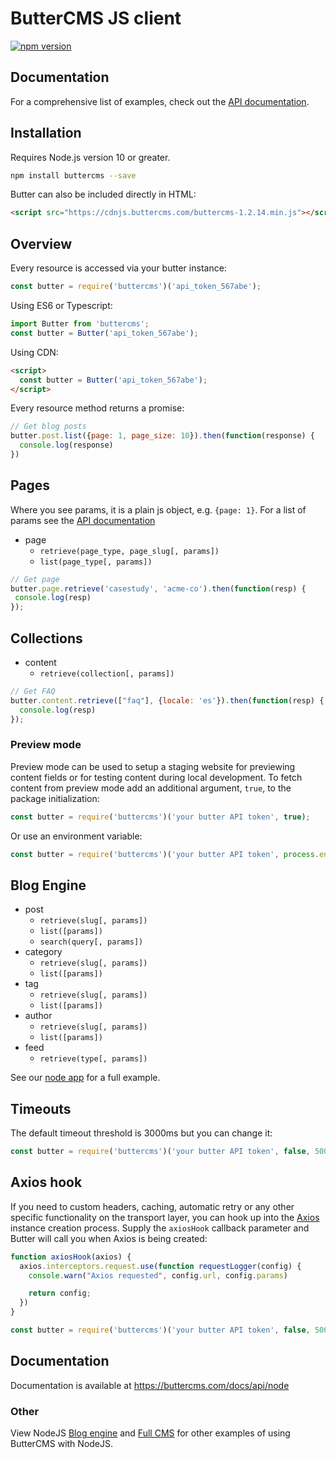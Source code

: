 # ButterCMS JS client

[![npm version](https://img.shields.io/npm/v/buttercms.svg)](https://www.npmjs.org/package/buttercms)

## Documentation

For a comprehensive list of examples, check out the [API documentation](https://buttercms.com/docs/api/).

## Installation

Requires Node.js version 10 or greater.

```bash
npm install buttercms --save
```

Butter can also be included directly in HTML:

<!-- {x-release-please-start-version} -->
```html
<script src="https://cdnjs.buttercms.com/buttercms-1.2.14.min.js"></script>
```
<!-- {x-release-please-end} -->

## Overview

Every resource is accessed via your butter instance:

```js
const butter = require('buttercms')('api_token_567abe');
```

Using ES6 or Typescript:

```js
import Butter from 'buttercms';
const butter = Butter('api_token_567abe');
```

Using CDN:

```html
<script>
  const butter = Butter('api_token_567abe');
</script>
```

Every resource method returns a promise:

```js
// Get blog posts
butter.post.list({page: 1, page_size: 10}).then(function(response) {
  console.log(response)
})
```

## Pages

Where you see params, it is a plain js object, e.g. `{page: 1}`. For a list of params see the [API documentation](https://buttercms.com/docs/api/?javascript)

* page
  * `retrieve(page_type, page_slug[, params])`
  * `list(page_type[, params])`
  
 ```js
// Get page
butter.page.retrieve('casestudy', 'acme-co').then(function(resp) {
  console.log(resp)
});
```

## Collections

* content
  * `retrieve(collection[, params])`
  
```js
// Get FAQ
butter.content.retrieve(["faq"], {locale: 'es'}).then(function(resp) {
  console.log(resp)
});
```

### Preview mode

Preview mode can be used to setup a staging website for previewing content fields or for testing content during local development. To fetch content from preview mode add an additional argument, `true`, to the package initialization:

```js
const butter = require('buttercms')('your butter API token', true);
```

Or use an environment variable:

```js
const butter = require('buttercms')('your butter API token', process.env.BUTTER_PREVIEW_MODE);
```

## Blog Engine

* post
  * `retrieve(slug[, params])`
  * `list([params])`
  * `search(query[, params])`
* category
  * `retrieve(slug[, params])`
  * `list([params])`
* tag
  * `retrieve(slug[, params])`
  * `list([params])`
* author
  * `retrieve(slug[, params])`
  * `list([params])`
* feed
  * `retrieve(type[, params])`
  
See our [node app](https://github.com/buttercms/nodejs-cms-express-blog) for a full example.

## Timeouts

The default timeout threshold is 3000ms but you can change it:

```js
const butter = require('buttercms')('your butter API token', false, 5000);
```

## Axios hook

If you need to custom headers, caching, automatic retry or any other specific functionality on the transport layer, you can hook up into the [Axios](https://github.com/axios/axios) instance creation process. Supply the `axiosHook` callback parameter and Butter will call you when Axios is being created:

```js
function axiosHook(axios) {
  axios.interceptors.request.use(function requestLogger(config) {
    console.warn("Axios requested", config.url, config.params)

    return config;
  })
}

const butter = require('buttercms')('your butter API token', false, 5000, axiosHook);
```

## Documentation

Documentation is available at https://buttercms.com/docs/api/node

### Other

View NodeJS [Blog engine](https://buttercms.com/nodejs-blog-engine/) and [Full CMS](https://buttercms.com/nodejs-cms/) for other examples of using ButterCMS with NodeJS.
